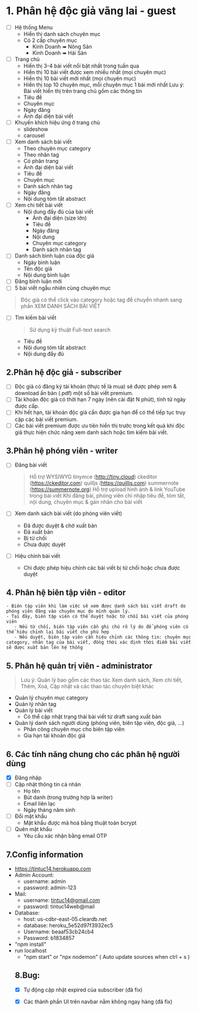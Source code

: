 # 1. Phân hệ độc giả vãng lai - guest
- [ ] Hệ thống Menu
    - Hiển thị danh sách chuyên mục
   - Có 2 cấp chuyên mục
       - Kinh Doanh ➠ Nông Sản
       - Kinh Doanh ➠ Hải Sản
- [ ] Trang chủ
   - Hiển thị 3-4 bài viết nổi bật nhất trong tuần qua
   - Hiển thị 10 bài viết được xem nhiều nhất (mọi chuyên mục)
   - Hiển thị 10 bài viết mới nhất (mọi chuyên mục)
   - Hiển thị top 10 chuyên mục, mỗi chuyên mục 1 bài mới nhất
Lưu ý: Bài viết hiển thị trên trang chủ gồm các thông tin
   - Tiêu đề
   - Chuyên mục
   - Ngày đăng
   - Ảnh đại diện bài viết
- [ ] Khuyến khích hiệu ứng ở trang chủ
   - slideshow
   - carousel
 - [ ] Xem danh sách bài viết
   - Theo chuyên mục category
   - Theo nhãn tag
   - Có phân trang
   - Ảnh đại diện bài viết
   - Tiêu đề
   - Chuyên mục
   - Danh sách nhãn tag
   - Ngày đăng
   - Nội dung tóm tắt abstract
- [ ] Xem chi tiết bài viết
   - Nội dung đầy đủ của bài viết
       - Ảnh đại diện (size lớn)
       - Tiêu đề
       - Ngày đăng
       - Nội dung
       - Chuyên mục category
       - Danh sách nhãn tag
 - [ ] Danh sách bình luận của độc giả
      - Ngày bình luận
      - Tên độc giả
      - Nội dung bình luận
 - [ ] Đăng bình luận mới
 - [ ] 5 bài viết ngẫu nhiên cùng chuyên mục

> Độc giả có thể click vào category hoặc tag để chuyển nhanh sang phần XEM DANH SÁCH BÀI VIẾT
 - [ ] Tìm kiếm bài viết
    > Sử dụng kỹ thuật Full-text search
   - Tiêu đề
   - Nội dung tóm tắt abstract
   - Nội dung đầy đủ
## 2.Phân hệ độc giả - subscriber
  - [ ] Độc giả có đăng ký tài khoản (thực tế là mua) sẽ được phép xem & download ấn bản (.pdf) một số bài viết premium.
  - [ ] Tài khoản độc giả có thời hạn 7 ngày (nên cài đặt N phút), tính từ ngày được cấp.
  - [ ]  Khi hết hạn, tài khoản độc giả cần được gia hạn để có thể tiếp tục truy cập các bài viết premium.
  - [ ] Các bài viết premium được ưu tiên hiển thị trước trong kết quả khi độc giả thực hiện chức năng xem danh sách hoặc tìm kiếm bài viết.
## 3.Phân hệ phóng viên - writer
- [ ] Đăng bài viết

    > Hỗ trợ WYSIWYG
        tinymce (http://tiny.cloud)
        ckeditor (https://ckeditor.com)
        quilljs (https://quilljs.com)
        summernote (https://summernote.org)
    Hỗ trợ upload hình ảnh & link YouTube trong bài viết
    Khi đăng bài, phóng viên chỉ nhập tiêu đề, tóm tắt, nội dung, chuyên mục & gán nhãn cho bài viết

- [ ] Xem danh sách bài viết (do phóng viên viết)

   - Đã được duyệt & chờ xuất bản
   - Đã xuất bản
   - Bị từ chối
   - Chưa được duyệt

- [ ] Hiệu chỉnh bài viết

   - Chi được phép hiệu chỉnh các bài viết bị từ chối hoặc chưa được duyệt

## 4. Phân hệ biên tập viên - editor
    - Biên tập viên khi làm việc sẽ xem được danh sách bài viết draft do phóng viên đăng vào chuyên mục do mình quản lý.
    - Tại đây, biên tập viên có thể duyệt hoặc từ chối bài viết của phóng viên
       - Nếu từ chối, biên tập viên cần ghi chú rõ lý do để phóng viên có thể hiệu chỉnh lại bài viết cho phù hợp
       - Nếu duyệt, biên tập viên cần hiệu chỉnh các thông tin: chuyên mục category, nhãn tag của bài viết, đồng thời xác định thời điểm bài viết sẽ được xuất bản lên hệ thống
## 5. Phân hệ quản trị viên - administrator
   > Lưu ý: Quản lý bao gồm các thao tác Xem danh sách, Xem chi tiết, Thêm, Xoá, Cập nhật và các thao tác chuyên biệt khác
- Quản lý chuyên mục category
- Quản lý nhãn tag
- Quản lý bài viết
   - Có thể cập nhật trạng thái bài viết từ draft sang xuất bản
- Quản lý danh sách người dùng (phóng viên, biên tập viên, độc giả, …)
    - Phân công chuyên mục cho biên tập viên
    - Gia hạn tài khoản độc giả
## 6. Các tính năng chung cho các phân hệ người dùng
- [x] Đăng nhập
- [ ] Cập nhật thông tin cá nhân
    - Họ tên
    - Bút danh (trong trường hợp là writer)
    - Email liên lạc
    - Ngày tháng năm sinh
- [ ] Đổi mật khẩu
    - Mật khẩu được mã hoá bằng thuật toán bcrypt
- [ ] Quên mật khẩu
    - Yêu cầu xác nhận bằng email OTP
## 7.Config information

- https://tintuc14.herokuapp.com
- Admin Account:
  - username: admin
  - password: admin-123
- Mail:
  - username: tintuc14@gmail.com
  - password: tintuc14web@mail
- Database:
  - host: us-cdbr-east-05.cleardb.net
  - database: heroku_5e52d97f3932ec5
  - Username: beaaf53cb24cb4
  - Password: b1834857
- "npm install"
- run localhost
  - "npm start" or "npx nodemon" ( Auto update sources when ctrl + s )
  ## 8.Bug:
  - [x] Tự động cập nhật expired của subscriber (đã fix)
  - [x] Các thành phần UI trên navbar nằm không ngay hàng (đã fix)
  
